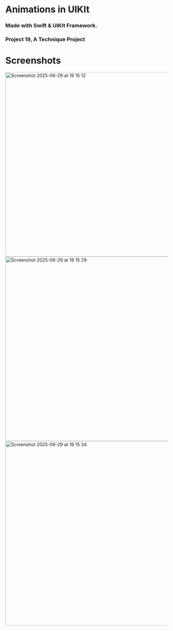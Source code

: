 
# Animations in UIKIt

### Made with Swift & UIKIt Framework.

### Project 19, A Technique Project

# Screenshots

<img width="574" alt="Screenshot 2025-06-29 at 19 15 12" src="https://github.com/user-attachments/assets/924ece31-cd6f-4e77-8e89-7922d26d514c" />
<img width="574" alt="Screenshot 2025-06-29 at 19 15 29" src="https://github.com/user-attachments/assets/143a7b8e-d672-4b31-a9e1-95d837ca7c8c" />
<img width="574" alt="Screenshot 2025-06-29 at 19 15 34" src="https://github.com/user-attachments/assets/c6dca42a-d630-49db-8f9e-f10236176cdf" />
